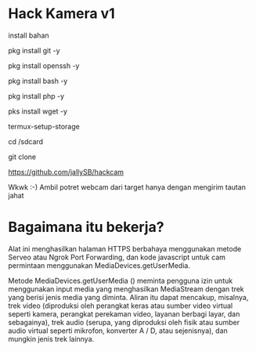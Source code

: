 # Hack Kamera v1
install bahan

pkg install git -y 

pkg install openssh -y 

pkg install bash -y
 
pkg install php -y

 pks install wget -y

termux-setup-storage 

 cd /sdcard

 git clone 

https://github.com/jallySB/hackcam

Wkwk :-) 
Ambil potret webcam dari target hanya dengan mengirim tautan jahat


# Bagaimana itu bekerja?
<p> Alat ini menghasilkan halaman HTTPS berbahaya menggunakan metode Serveo atau Ngrok Port Forwarding, dan kode javascript untuk cam permintaan menggunakan MediaDevices.getUserMedia. </p>

<p> Metode MediaDevices.getUserMedia () meminta pengguna izin untuk menggunakan input media yang menghasilkan MediaStream dengan trek yang berisi jenis media yang diminta. Aliran itu dapat mencakup, misalnya, trek video (diproduksi oleh perangkat keras atau sumber video virtual seperti kamera, perangkat perekaman video, layanan berbagi layar, dan sebagainya), trek audio (serupa, yang diproduksi oleh fisik atau sumber audio virtual seperti mikrofon, konverter A / D, atau sejenisnya), dan mungkin jenis trek lainnya. </p>
